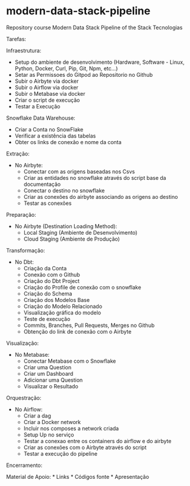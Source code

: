 # modern-data-stack-pipeline
Repository course Modern Data Stack Pipeline of the Stack Tecnologias

Tarefas:

Infraestrutura:
* Setup do ambiente de desenvolvimento (Hardware, Software - Linux, Python, Docker, Curl, Pip, Git, Npm, etc...)
* Setar as Permissoes do Gitpod ao Repositorio no Github
* Subir o Airbyte via docker
* Subir o Airflow via docker
* Subir o Metabase via docker
* Criar o script de execução
* Testar a Execução

Snowflake Data Warehouse:
* Criar a Conta no SnowFlake
* Verificar a existência das tabelas
* Obter os links de conexão e nome da conta

Extração:
* No Airbyte:
    * Conectar com as origens baseadas nos Csvs
    * Criar as entidades no snowflake através do script base da documentação
    * Conectar o destino no snowflake
    * Criar as conexões do airbyte associando as origens ao destino
    * Testar as conexões

Preparação:
* No Airbyte (Destination Loading Method):
    * Local Staging (Ambiente de Desenvolvimento)
    * Cloud Staging (Ambiente de Produção)

Transformação:
* No Dbt:
    * Criação da Conta 
    * Conexão com o Github
    * Criação do Dbt Project
    * Criação do Profile de conexão com o snowflake
    * Criação do Schema
    * Criação dos Modelos Base
    * Criação do Modelo Relacionado
    * Visualização gráfica do modelo
    * Teste de execução
    * Commits, Branches, Pull Requests, Merges no Github
    * Obtenção do link de conexão com o Airbyte

Visualização:
* No Metabase:
    * Conectar Metabase com o Snowflake
    * Criar uma Question
    * Criar um Dashboard
    * Adicionar uma Question
    * Visualizar o Resultado

Orquestração:
* No Airflow:
    * Criar a dag
    * Criar a Docker network
    * Incluir nos composes a network criada
    * Setup Up no serviço
    * Testar a conexao entre os containers do airflow e do airbyte
    * Criar as conexões com o Airbyte através do script
    * Testar a execução do pipeline

Encerramento:

Material de Apoio:
    * Links
    * Códigos fonte
    * Apresentação
